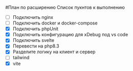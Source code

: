 #План по расширению
Список пукнтов к выполнению
- [ ] Подключить nginx
- [ ] Подключить docker и docker-compose
- [x] Подключить phpUnit
- [x] Подключить конфигурацию для xDebug под vs code
- [x] Подключить svelte
- [x] Перевести на php8.3
- [x] Разделите логику на клиент и сервер
- [ ] tailwind
- [x] vite
